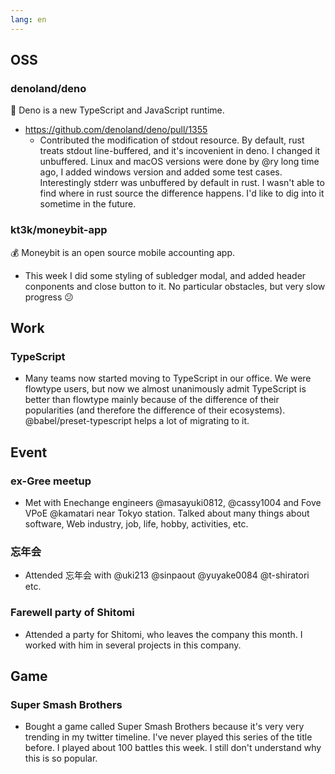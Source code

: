 ```yaml
---
lang: en
---
```


## OSS

### denoland/deno

🦕 Deno is a new TypeScript and JavaScript runtime.

- https://github.com/denoland/deno/pull/1355
  - Contributed the modification of stdout resource. By default, rust treats stdout line-buffered, and it's incovenient in deno. I changed it unbuffered. Linux and macOS versions were done by @ry long time ago, I added windows version and added some test cases. Interestingly stderr was unbuffered by default in rust. I wasn't able to find where in rust source the difference happens. I'd like to dig into it sometime in the future.

### kt3k/moneybit-app

💰 Moneybit is an open source mobile accounting app.

- This week I did some styling of subledger modal, and added header conponents and close button to it. No particular obstacles, but very slow progress 😕

## Work

### TypeScript

- Many teams now started moving to TypeScript in our office. We were flowtype users, but now we almost unanimously admit TypeScript is better than flowtype mainly because of the difference of their popularities (and therefore the difference of their ecosystems). @babel/preset-typescript helps a lot of migrating to it.

## Event

### ex-Gree meetup

- Met with Enechange engineers @masayuki0812, @cassy1004 and Fove VPoE @kamatari near Tokyo station. Talked about many things about software, Web industry, job, life, hobby, activities, etc.

### 忘年会

- Attended 忘年会 with @uki213 @sinpaout @yuyake0084 @t-shiratori etc.

### Farewell party of Shitomi

- Attended a party for Shitomi, who leaves the company this month. I worked with him in several projects in this company.

## Game

### Super Smash Brothers

- Bought a game called Super Smash Brothers because it's very very trending in my twitter timeline. I've never played this series of the title before. I played about 100 battles this week. I still don't understand why this is so popular.
